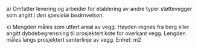 a) Omfatter levering og arbeider for etablering av andre typer støttevegger som angitt i *den spesielle beskrivelsen*.

x) Mengden måles som utført areal av vegg. Høyden regnes fra berg eller angitt dybdebegrensning til prosjektert kote for overkant vegg. Lengden måles langs prosjektert senterlinje av vegg. Enhet: m2

